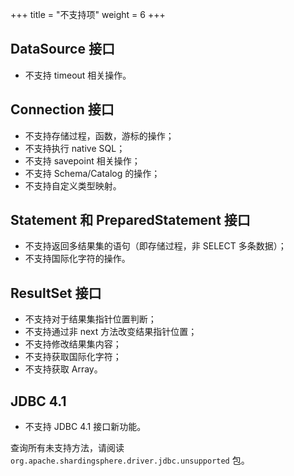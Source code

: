 +++
title = "不支持项"
weight = 6
+++

## DataSource 接口

* 不支持 timeout 相关操作。

## Connection 接口

* 不支持存储过程，函数，游标的操作；
* 不支持执行 native SQL；
* 不支持 savepoint 相关操作；
* 不支持 Schema/Catalog 的操作；
* 不支持自定义类型映射。

## Statement 和 PreparedStatement 接口

* 不支持返回多结果集的语句（即存储过程，非 SELECT 多条数据）；
* 不支持国际化字符的操作。

## ResultSet 接口

* 不支持对于结果集指针位置判断；
* 不支持通过非 next 方法改变结果指针位置；
* 不支持修改结果集内容；
* 不支持获取国际化字符；
* 不支持获取 Array。

## JDBC 4.1

* 不支持 JDBC 4.1 接口新功能。

查询所有未支持方法，请阅读 `org.apache.shardingsphere.driver.jdbc.unsupported` 包。

